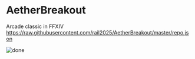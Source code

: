 # AetherBreakout
Arcade classic in FFXIV
https://raw.githubusercontent.com/rail2025/AetherBreakout/master/repo.json

![done](https://github.com/user-attachments/assets/80457957-a566-4334-b501-6c65adf4965a)
